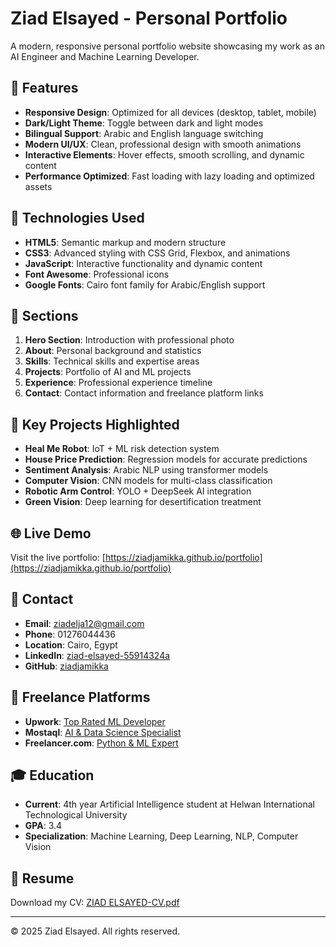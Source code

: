 # Ziad Elsayed - Personal Portfolio

A modern, responsive personal portfolio website showcasing my work as an AI Engineer and Machine Learning Developer.

## 🌟 Features

- **Responsive Design**: Optimized for all devices (desktop, tablet, mobile)
- **Dark/Light Theme**: Toggle between dark and light modes
- **Bilingual Support**: Arabic and English language switching
- **Modern UI/UX**: Clean, professional design with smooth animations
- **Interactive Elements**: Hover effects, smooth scrolling, and dynamic content
- **Performance Optimized**: Fast loading with lazy loading and optimized assets

## 🚀 Technologies Used

- **HTML5**: Semantic markup and modern structure
- **CSS3**: Advanced styling with CSS Grid, Flexbox, and animations
- **JavaScript**: Interactive functionality and dynamic content
- **Font Awesome**: Professional icons
- **Google Fonts**: Cairo font family for Arabic/English support

## 📱 Sections

1. **Hero Section**: Introduction with professional photo
2. **About**: Personal background and statistics
3. **Skills**: Technical skills and expertise areas
4. **Projects**: Portfolio of AI and ML projects
5. **Experience**: Professional experience timeline
6. **Contact**: Contact information and freelance platform links

## 🎯 Key Projects Highlighted

- **Heal Me Robot**: IoT + ML risk detection system
- **House Price Prediction**: Regression models for accurate predictions
- **Sentiment Analysis**: Arabic NLP using transformer models
- **Computer Vision**: CNN models for multi-class classification
- **Robotic Arm Control**: YOLO + DeepSeek AI integration
- **Green Vision**: Deep learning for desertification treatment

## 🌐 Live Demo

Visit the live portfolio: [https://ziadjamikka.github.io/portfolio](https://ziadjamikka.github.io/portfolio)

## 📧 Contact

- **Email**: ziadelja12@gmail.com
- **Phone**: 01276044436
- **Location**: Cairo, Egypt
- **LinkedIn**: [ziad-elsayed-55914324a](https://www.linkedin.com/in/ziad-elsayed-55914324a/)
- **GitHub**: [ziadjamikka](https://github.com/ziadjamikka)

## 💼 Freelance Platforms

- **Upwork**: [Top Rated ML Developer](https://www.upwork.com/freelancers/~01e2d863ef797be2ed)
- **Mostaql**: [AI & Data Science Specialist](https://mostaql.com/u/20ziad_elsayed)
- **Freelancer.com**: [Python & ML Expert](https://www.freelancer.com/u/ziade83)

## 🎓 Education

- **Current**: 4th year Artificial Intelligence student at Helwan International Technological University
- **GPA**: 3.4
- **Specialization**: Machine Learning, Deep Learning, NLP, Computer Vision

## 📄 Resume

Download my CV: [ZIAD ELSAYED-CV.pdf](ZIAD%20ELSAYED-CV.pdf)

---

© 2025 Ziad Elsayed. All rights reserved.
